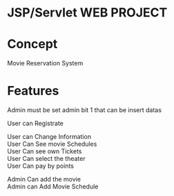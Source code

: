# JSP/Servlet WEB PROJECT

# Concept
Movie Reservation System

# Features
Admin must be set admin bit 1 that can be insert datas

User can Registrate  


User can Change Information  
User Can See movie Schedules  
User Can see own Tickets  
User Can select the theater  
User Can pay by points  



Admin Can add the movie  
Admin can Add Movie Schedule  
